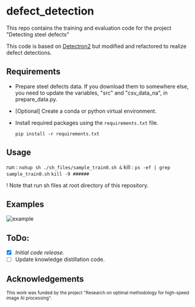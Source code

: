 # defect_detection

This repo contains the training and evaluation code for the project "Detecting steel defects"

This code is based on [Detectron2](https://github.com/facebookresearch/detectron2) but modified and refactored to realize defect detections.

## Requirements

* Prepare steel defects data. If you download them to somewhere else, you need to update the variables, "src" and "csv_data_na", in prepare_data.py.

* [Optional] Create a conda or python virtual environment.

* Install required packages using the `requirements.txt` file.

    `pip install -r requirements.txt`

## Usage

run : `nohup sh ./sh_files/sample_train0.sh &` 
kill : `ps -ef | grep sample_train0.sh` 
		   `kill -9 ######`

! Note that run sh files at root directory of this repository.    

## Examples

![example](https://user-images.githubusercontent.com/68987494/163675207-4b75e278-7d44-4e65-954d-1216ba23f7ac.png)

## ToDo:

- [X] *Initial code release.*
- [ ] Update knowledge distillation code.

## Acknowledgements
<sub>This work was funded by the project "Research on optimal methodology for high-speed image AI processing". </sub>
